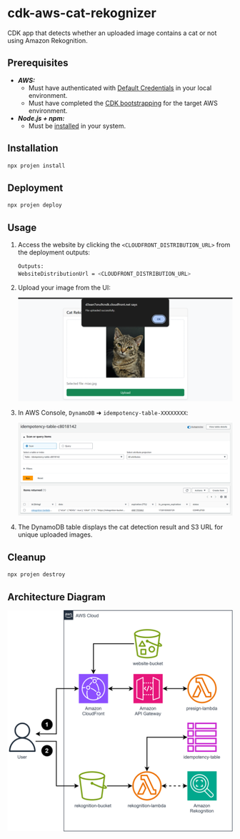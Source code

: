 # cdk-aws-cat-rekognizer

CDK app that detects whether an uploaded image contains a cat or not using Amazon Rekognition.

## Prerequisites

- **_AWS:_**
  - Must have authenticated with [Default Credentials](https://docs.aws.amazon.com/cdk/v2/guide/cli.html#cli_auth) in your local environment.
  - Must have completed the [CDK bootstrapping](https://docs.aws.amazon.com/cdk/v2/guide/bootstrapping.html) for the target AWS environment.
- **_Node.js + npm:_**
  - Must be [installed](https://docs.npmjs.com/downloading-and-installing-node-js-and-npm) in your system.

## Installation

```sh
npx projen install
```

## Deployment

```sh
npx projen deploy
```

## Usage

1. Access the website by clicking the `<CLOUDFRONT_DISTRIBUTION_URL>` from the deployment outputs:

   ```sh
   Outputs:
   WebsiteDistributionUrl = <CLOUDFRONT_DISTRIBUTION_URL>
   ```

2. Upload your image from the UI:

   ![Upload Image](./src/assets/upload.png)

3. In AWS Console, `DynamoDB` ➜ `idempotency-table-XXXXXXXX`:

   ![Persist Data](./src/assets/idempotency.png)

4. The DynamoDB table displays the cat detection result and S3 URL for unique uploaded images.

## Cleanup

```sh
npx projen destroy
```

## Architecture Diagram

![Architecture Diagram](./src/assets/arch.svg)
